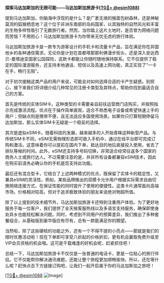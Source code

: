 **探索马达加斯加的无限可能——马达加斯加旅游卡[[TG💪+ @esim1088](https://t.me/s/esim1088)]**

提到马达加斯加，你脑海中浮现的是什么？是广袤无垠的猴面包树森林，还是神秘莫测的狐猴栖息地？这个位于非洲东南部的岛屿国家，以其独特的自然风光和丰富的生物多样性吸引了无数旅行者。然而，当你踏上这片土地时，是否曾为网络问题而苦恼？不用担心！马达加斯加旅游卡为你带来无忧无虑的旅行体验。

马达加斯加旅游卡是一款专为游客设计的手机卡和流量卡产品，旨在满足你在异国他乡的各种通信需求。无论你是计划在首都塔那那利佛漫步街头，还是深入安达西贝-曼塔迪亚国家公园探险，这款卡都能让你随时随地保持联系。它不仅提供了稳定的国际漫游服务，还支持本地通话、短信以及高速上网功能，真正实现了“一卡在手，畅行无阻”。

对于初次接触这类产品的用户来说，可能会对如何选择合适的卡产生疑惑。别担心，接下来我们将详细介绍几种常见的注册卡类型及其特点，帮助你找到最适合自己的方案。

首先是传统的实体SIM卡。这种类型的卡需要亲自前往运营商门店购买，并按照指示完成激活流程。优点在于操作简单直观，适合不熟悉电子设备或希望快速上手的用户；但缺点则是携带不便，且无法适应多国使用场景。如果你只打算短期停留马达加斯加，那么实体SIM卡无疑是一个稳妥的选择。

其次是虚拟eSIM卡。随着科技的发展，越来越多的人开始青睐这种新型产品。与传统SIM卡不同，eSIM无需物理形态即可嵌入手机中，通过在线平台即可完成订购和激活。这意味着你可以提前在国内下单，抵达目的地后直接投入使用，省去了排队等候的时间。此外，eSIM还支持多号码切换，非常适合经常往返多个国家的商务人士或旅行达人。不过需要注意的是，并非所有设备都兼容eSIM技术，因此在购买前请务必确认你的手机是否支持此功能。

最后还有混合型卡，它结合了上述两种模式的优点，既保留了实体卡的稳定性，又兼具eSIM的灵活性。例如，某些品牌推出的双模卡允许用户根据实际需求自由切换网络连接方式，在保证性能的同时提升了使用的便捷性。这类卡片通常面向高端市场，价格相对较高，但对于追求极致体验的朋友来说绝对物超所值。

除了以上提到的技术细节外，马达加斯加旅游卡还特别注重用户体验。为了更好地服务于每一位客户，我们提供了全天候客服热线以及多语言支持服务，确保即使身处异乡也能轻松解决问题。同时，考虑到不同用户的预算差异，我们推出了多种套餐组合，从基础版到豪华版应有尽有，总有一款能满足你的期望。

当然啦，除了这些硬核的功能之外，还有一个不得不提的小亮点——那就是我们的限时优惠活动啦！现在下单即可享受八折起的价格折扣，更有机会赢取免费升级至VIP会员资格的机会哦。这可是千载难逢的好机会呢，赶紧抓住吧！

总结一下，马达加斯加旅游卡不仅仅是一张普通的电话卡，更是一位贴心的旅行伴侣。它不仅能帮你解决通讯难题，还能让整个旅程更加顺畅愉快。所以，还在等什么呢？赶快点击下方链接订购吧，让我们一起开启属于你的马达加斯加之旅吧！

[[TG💪+ @esim1088](https://t.me/s/esim1088) ![Image](https://i.postimg.cc/4NQfJmqS/Snipaste-2025-05-13-00-14-12.png)]